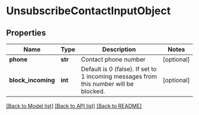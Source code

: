 # UnsubscribeContactInputObject

## Properties
Name | Type | Description | Notes
------------ | ------------- | ------------- | -------------
**phone** | **str** | Contact phone number | [optional] 
**block_incoming** | **int** | Default is 0 (false). If set to 1 incoming messages from this number will be blocked. | [optional] 

[[Back to Model list]](../README.md#documentation-for-models) [[Back to API list]](../README.md#documentation-for-api-endpoints) [[Back to README]](../README.md)


